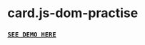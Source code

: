 # card.js-dom-practise
<a href="https://dev-kumaresan.github.io/card.js-dom-practise/"><b><font><h3>```SEE DEMO HERE```</h3></font></b></a>


